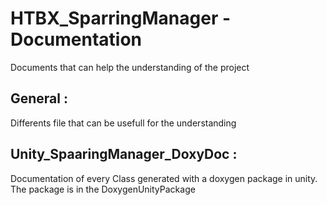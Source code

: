 # HTBX_SparringManager - Documentation

Documents that can help the understanding of the project

## General :

Differents file that can be usefull for the understanding

## Unity_SpaaringManager_DoxyDoc :

Documentation of every Class generated with a doxygen package in unity.
The package is in the DoxygenUnityPackage